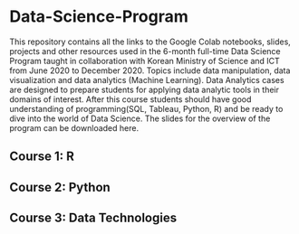 # Data-Science-Program 

This repository contains all the links to the Google Colab notebooks, slides, projects and other resources used in the 6-month full-time Data Science 
Program taught in collaboration with Korean Ministry of Science and ICT from June 2020 to December 2020.
Topics include data manipulation, data visualization and data analytics (Machine Learning). Data Analytics cases are designed 
to prepare students for applying data analytic tools in their domains of interest. After this course students should have good understanding 
of programming(SQL, Tableau, Python, R) and be ready to dive into the world of Data Science. The slides for the overview of the program can be downloaded here.

## Course 1: R 


## Course 2: Python 

## Course 3: Data Technologies 
